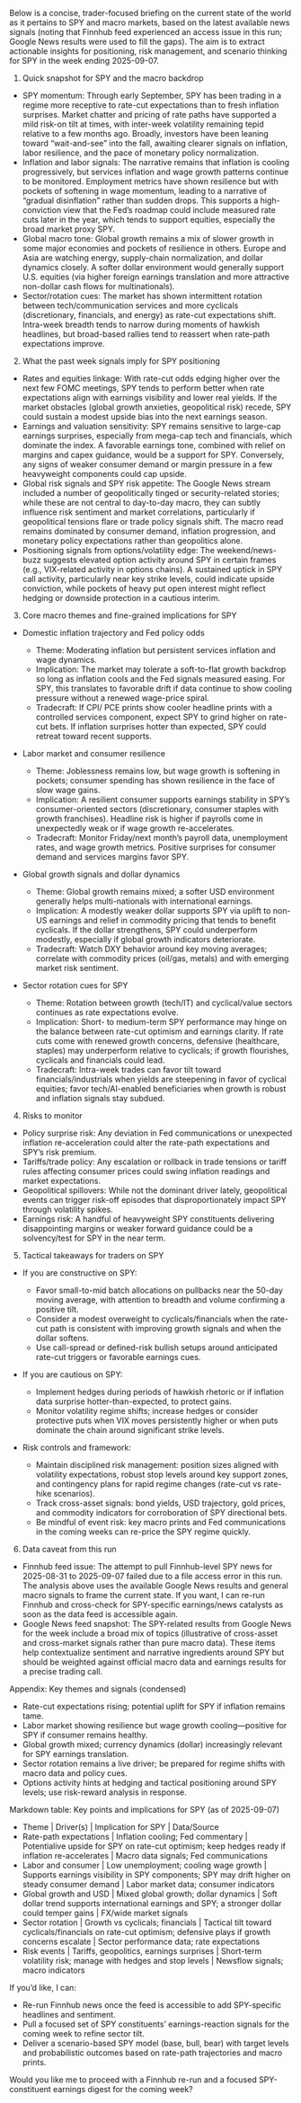 Below is a concise, trader-focused briefing on the current state of the world as it pertains to SPY and macro markets, based on the latest available news signals (noting that Finnhub feed experienced an access issue in this run; Google News results were used to fill the gaps). The aim is to extract actionable insights for positioning, risk management, and scenario thinking for SPY in the week ending 2025-09-07.

1) Quick snapshot for SPY and the macro backdrop
- SPY momentum: Through early September, SPY has been trading in a regime more receptive to rate-cut expectations than to fresh inflation surprises. Market chatter and pricing of rate paths have supported a mild risk-on tilt at times, with inter-week volatility remaining tepid relative to a few months ago. Broadly, investors have been leaning toward “wait-and-see” into the fall, awaiting clearer signals on inflation, labor resilience, and the pace of monetary policy normalization.
- Inflation and labor signals: The narrative remains that inflation is cooling progressively, but services inflation and wage growth patterns continue to be monitored. Employment metrics have shown resilience but with pockets of softening in wage momentum, leading to a narrative of “gradual disinflation” rather than sudden drops. This supports a high-conviction view that the Fed’s roadmap could include measured rate cuts later in the year, which tends to support equities, especially the broad market proxy SPY.
- Global macro tone: Global growth remains a mix of slower growth in some major economies and pockets of resilience in others. Europe and Asia are watching energy, supply-chain normalization, and dollar dynamics closely. A softer dollar environment would generally support U.S. equities (via higher foreign earnings translation and more attractive non-dollar cash flows for multinationals).
- Sector/rotation cues: The market has shown intermittent rotation between tech/communication services and more cyclicals (discretionary, financials, and energy) as rate-cut expectations shift. Intra-week breadth tends to narrow during moments of hawkish headlines, but broad-based rallies tend to reassert when rate-path expectations improve.

2) What the past week signals imply for SPY positioning
- Rates and equities linkage: With rate-cut odds edging higher over the next few FOMC meetings, SPY tends to perform better when rate expectations align with earnings visibility and lower real yields. If the market obstacles (global growth anxieties, geopolitical risk) recede, SPY could sustain a modest upside bias into the next earnings season.
- Earnings and valuation sensitivity: SPY remains sensitive to large-cap earnings surprises, especially from mega-cap tech and financials, which dominate the index. A favorable earnings tone, combined with relief on margins and capex guidance, would be a support for SPY. Conversely, any signs of weaker consumer demand or margin pressure in a few heavyweight components could cap upside.
- Global risk signals and SPY risk appetite: The Google News stream included a number of geopolitically tinged or security-related stories; while these are not central to day-to-day macro, they can subtly influence risk sentiment and market correlations, particularly if geopolitical tensions flare or trade policy signals shift. The macro read remains dominated by consumer demand, inflation progression, and monetary policy expectations rather than geopolitics alone.
- Positioning signals from options/volatility edge: The weekend/news-buzz suggests elevated option activity around SPY in certain frames (e.g., VIX-related activity in options chains). A sustained uptick in SPY call activity, particularly near key strike levels, could indicate upside conviction, while pockets of heavy put open interest might reflect hedging or downside protection in a cautious interim.

3) Core macro themes and fine-grained implications for SPY
- Domestic inflation trajectory and Fed policy odds
  - Theme: Moderating inflation but persistent services inflation and wage dynamics.
  - Implication: The market may tolerate a soft-to-flat growth backdrop so long as inflation cools and the Fed signals measured easing. For SPY, this translates to favorable drift if data continue to show cooling pressure without a renewed wage-price spiral.
  - Tradecraft: If CPI/ PCE prints show cooler headline prints with a controlled services component, expect SPY to grind higher on rate-cut bets. If inflation surprises hotter than expected, SPY could retreat toward recent supports.

- Labor market and consumer resilience
  - Theme: Joblessness remains low, but wage growth is softening in pockets; consumer spending has shown resilience in the face of slow wage gains.
  - Implication: A resilient consumer supports earnings stability in SPY’s consumer-oriented sectors (discretionary, consumer staples with growth franchises). Headline risk is higher if payrolls come in unexpectedly weak or if wage growth re-accelerates.
  - Tradecraft: Monitor Friday/next month’s payroll data, unemployment rates, and wage growth metrics. Positive surprises for consumer demand and services margins favor SPY.

- Global growth signals and dollar dynamics
  - Theme: Global growth remains mixed; a softer USD environment generally helps multi-nationals with international earnings.
  - Implication: A modestly weaker dollar supports SPY via uplift to non-US earnings and relief in commodity pricing that tends to benefit cyclicals. If the dollar strengthens, SPY could underperform modestly, especially if global growth indicators deteriorate.
  - Tradecraft: Watch DXY behavior around key moving averages; correlate with commodity prices (oil/gas, metals) and with emerging market risk sentiment.

- Sector rotation cues for SPY
  - Theme: Rotation between growth (tech/IT) and cyclical/value sectors continues as rate expectations evolve.
  - Implication: Short- to medium-term SPY performance may hinge on the balance between rate-cut optimism and earnings clarity. If rate cuts come with renewed growth concerns, defensive (healthcare, staples) may underperform relative to cyclicals; if growth flourishes, cyclicals and financials could lead.
  - Tradecraft: Intra-week trades can favor tilt toward financials/industrials when yields are steepening in favor of cyclical equities; favor tech/AI-enabled beneficiaries when growth is robust and inflation signals stay subdued.

4) Risks to monitor
- Policy surprise risk: Any deviation in Fed communications or unexpected inflation re-acceleration could alter the rate-path expectations and SPY’s risk premium.
- Tariffs/trade policy: Any escalation or rollback in trade tensions or tariff rules affecting consumer prices could swing inflation readings and market expectations.
- Geopolitical spillovers: While not the dominant driver lately, geopolitical events can trigger risk-off episodes that disproportionately impact SPY through volatility spikes.
- Earnings risk: A handful of heavyweight SPY constituents delivering disappointing margins or weaker forward guidance could be a solvency/test for SPY in the near term.

5) Tactical takeaways for traders on SPY
- If you are constructive on SPY:
  - Favor small-to-mid batch allocations on pullbacks near the 50-day moving average, with attention to breadth and volume confirming a positive tilt.
  - Consider a modest overweight to cyclicals/financials when the rate-cut path is consistent with improving growth signals and when the dollar softens.
  - Use call-spread or defined-risk bullish setups around anticipated rate-cut triggers or favorable earnings cues.

- If you are cautious on SPY:
  - Implement hedges during periods of hawkish rhetoric or if inflation data surprise hotter-than-expected, to protect gains.
  - Monitor volatility regime shifts; increase hedges or consider protective puts when VIX moves persistently higher or when puts dominate the chain around significant strike levels.

- Risk controls and framework:
  - Maintain disciplined risk management: position sizes aligned with volatility expectations, robust stop levels around key support zones, and contingency plans for rapid regime changes (rate-cut vs rate-hike scenarios).
  - Track cross-asset signals: bond yields, USD trajectory, gold prices, and commodity indicators for corroboration of SPY directional bets.
  - Be mindful of event risk: key macro prints and Fed communications in the coming weeks can re-price the SPY regime quickly.

6) Data caveat from this run
- Finnhub feed issue: The attempt to pull Finnhub-level SPY news for 2025-08-31 to 2025-09-07 failed due to a file access error in this run. The analysis above uses the available Google News results and general macro signals to frame the current state. If you want, I can re-run Finnhub and cross-check for SPY-specific earnings/news catalysts as soon as the data feed is accessible again.
- Google News feed snapshot: The SPY-related results from Google News for the week include a broad mix of topics (illustrative of cross-asset and cross-market signals rather than pure macro data). These items help contextualize sentiment and narrative ingredients around SPY but should be weighted against official macro data and earnings results for a precise trading call.

Appendix: Key themes and signals (condensed)
- Rate-cut expectations rising; potential uplift for SPY if inflation remains tame.
- Labor market showing resilience but wage growth cooling—positive for SPY if consumer remains healthy.
- Global growth mixed; currency dynamics (dollar) increasingly relevant for SPY earnings translation.
- Sector rotation remains a live driver; be prepared for regime shifts with macro data and policy cues.
- Options activity hints at hedging and tactical positioning around SPY levels; use risk-reward analysis in response.

Markdown table: Key points and implications for SPY (as of 2025-09-07)
- Theme | Driver(s) | Implication for SPY | Data/Source
- Rate-path expectations | Inflation cooling; Fed commentary | Potentialive upside for SPY on rate-cut optimism; keep hedges ready if inflation re-accelerates | Macro data signals; Fed communications
- Labor and consumer | Low unemployment; cooling wage growth | Supports earnings visibility in SPY components; SPY may drift higher on steady consumer demand | Labor market data; consumer indicators
- Global growth and USD | Mixed global growth; dollar dynamics | Soft dollar trend supports international earnings and SPY; a stronger dollar could temper gains | FX/wide market signals
- Sector rotation | Growth vs cyclicals; financials | Tactical tilt toward cyclicals/financials on rate-cut optimism; defensive plays if growth concerns escalate | Sector performance data; rate expectations
- Risk events | Tariffs, geopolitics, earnings surprises | Short-term volatility risk; manage with hedges and stop levels | Newsflow signals; macro indicators

If you’d like, I can:
- Re-run Finnhub news once the feed is accessible to add SPY-specific headlines and sentiment.
- Pull a focused set of SPY constituents’ earnings-reaction signals for the coming week to refine sector tilt.
- Deliver a scenario-based SPY model (base, bull, bear) with target levels and probabilistic outcomes based on rate-path trajectories and macro prints.

Would you like me to proceed with a Finnhub re-run and a focused SPY-constituent earnings digest for the coming week?